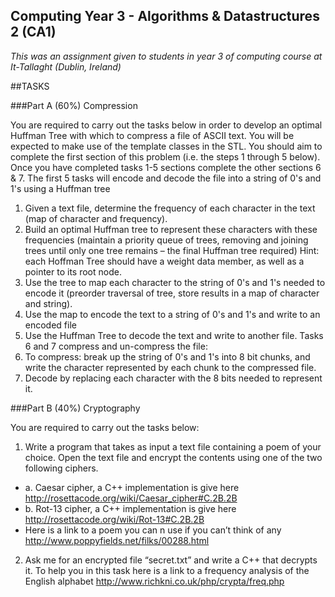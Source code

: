 ## Computing Year 3 - Algorithms & Datastructures 2 (CA1)

*This was an assignment given to students in year 3 of computing course at It-Tallaght (Dublin, Ireland)*

##TASKS

###Part A (60%) Compression

You are required to carry out the tasks below in order to develop an optimal Huffman Tree with
which to compress a file of ASCII text. You will be expected to make use of the template classes in
the STL.
You should aim to complete the first section of this problem (i.e. the steps 1 through 5 below). Once
you have completed tasks 1-5 sections complete the other sections 6 & 7.
The first 5 tasks will encode and decode the file into a string of 0's and 1's using a Huffman tree

1. Given a text file, determine the frequency of each character in the text (map of character
and frequency).
2. Build an optimal Huffman tree to represent these characters with these frequencies
(maintain a priority queue of trees, removing and joining trees until only one tree remains –
the final Huffman tree required) Hint: each Hoffman Tree should have a weight data
member, as well as a pointer to its root node.
3. Use the tree to map each character to the string of 0's and 1's needed to encode it (preorder
traversal of tree, store results in a map of character and string).
4. Use the map to encode the text to a string of 0's and 1's and write to an encoded file
5. Use the Huffman Tree to decode the text and write to another file.
Tasks 6 and 7 compress and un-compress the file:
6. To compress: break up the string of 0's and 1's into 8 bit chunks, and write the character
represented by each chunk to the compressed file.
7. Decode by replacing each character with the 8 bits needed to represent it.

###Part B (40%) Cryptography

You are required to carry out the tasks below:

1. Write a program that takes as input a text file containing a poem of your choice. Open the
text file and encrypt the contents using one of the two following ciphers.
 * a. Caesar cipher, a C++ implementation is give here http://rosettacode.org/wiki/Caesar_cipher#C.2B.2B
 * b. Rot-13 cipher, a C++ implementation is give here http://rosettacode.org/wiki/Rot-13#C.2B.2B
 * Here is a link to a poem you can n use if you can’t think of any http://www.poppyfields.net/filks/00288.html
2. Ask me for an encrypted file “secret.txt” and write a C++ that decrypts it. To help you in
this task here is a link to a frequency analysis of the English alphabet
http://www.richkni.co.uk/php/crypta/freq.php
